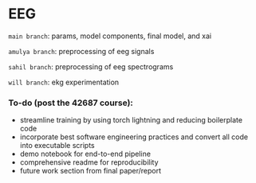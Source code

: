 # EEG

`main branch`: params, model components, final model, and xai

`amulya branch`: preprocessing of eeg signals

`sahil branch`: preprocessing of eeg spectrograms

`will branch`: ekg experimentation

### To-do (post the 42687 course): 
* streamline training by using torch lightning and reducing boilerplate code
* incorporate best software engineering practices and convert all code into executable scripts
* demo notebook for end-to-end pipeline
* comprehensive readme for reproducibility
* future work section from final paper/report
